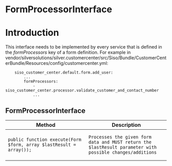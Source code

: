 # FormProcessorInterface

# Introduction

This interface needs to be implemented by every service that is defined in the *formProcessors* key of a form definition. For example in vendor/silversolutions/silver.customercenter/src/Siso/Bundle/CustomerCenterBundle/Resources/config/customercenter.yml:

```
    siso_customer_center.default.form.add_user:
        ...
        formProcessors:
            - siso_customer_center.processor.validate_customer_and_contact_number
            ...
```

## FormProcessorInterface

<table>
<colgroup>
<col style="width: 50%" />
<col style="width: 50%" />
</colgroup>
<thead>
<tr class="header">
<th>Method</th>
<th>Description</th>
</tr>
</thead>
<tbody>
<tr class="odd">
<td><pre><code>public function execute(Form $form, array $lastResult = array());</code></pre></td>
<td><pre><code>Processes the given form data and MUST return the $lastResult parameter with possible changes/additions</code></pre></td>
</tr>
</tbody>
</table>
